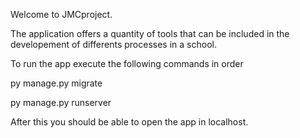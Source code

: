 Welcome to JMCproject.

The application offers a quantity of tools that can be included in the developement of differents processes in a school.

To run the app execute the following commands in order

py manage.py migrate

py manage.py runserver

After this you should be able to open the app in localhost.
